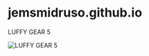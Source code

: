# jemsmidruso.github.io
LUFFY GEAR 5

![LUFFY GEAR 5](https://beebom.com/wp-content/uploads/2023/08/gear-5-in-anime-1.jpg?w=750)

